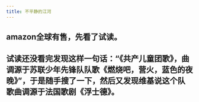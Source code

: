 ```yaml
---
title: 不平静的江河
---
```


## amazon全球有售，先看了试读。

## 试读还没看完发现这样一句话：“《共产儿童团歌》，曲调源于苏联少年先锋队队歌《燃烧吧，营火，蓝色的夜晚》”，于是随手搜了一下，然后又发现维基说这个队歌曲调源于法国歌剧《浮士德》。
